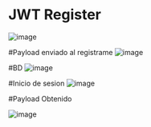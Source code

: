 # JWT Register

![image](https://github.com/user-attachments/assets/c59cc98d-2d52-4385-9bf9-78dfe551f576)


#Payload enviado al registrame
![image](https://github.com/user-attachments/assets/35add9a8-680e-4879-a6d6-d787a62271ba)


#BD
![image](https://github.com/user-attachments/assets/f9d54fd7-406d-4aef-88e9-e9ac4a1034e3)


#Inicio de sesion
![image](https://github.com/user-attachments/assets/58ed0d1d-5b69-4142-8bac-a9393c8975c6)


#Payload Obtenido

![image](https://github.com/user-attachments/assets/962a5e37-bb84-4764-82ad-4fcf38dc4bd8)
